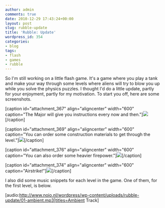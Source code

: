 ```yaml
---
author: admin
comments: true
date: 2010-12-29 17:43:24+00:00
layout: post
slug: rubble-update
title: 'Rubble: Update'
wordpress_id: 354
categories:
- blog
tags:
- flash
- games
- rubble
---
```


So I'm still working on a little flash game. It's a game where you play a tank and make your way through some levels where aliens will try to blow you up while you solve the physics puzzles. I thought I'd do a little update, partly for your enjoyment, partly for my motivation. To start you off, here are some screenshots.

[caption id="attachment_367" align="aligncenter" width="600" caption="The Major will give you instructions every now and then."][![](http://www.noio.nl/wordpress/wp-content/uploads/rubble-update/Screen-shot-2010-12-29-at-6.11.40-PM-600x323.png)](http://www.noio.nl/wordpress/wp-content/uploads/rubble-update/Screen-shot-2010-12-29-at-6.11.40-PM.png)[/caption]

[caption id="attachment_369" align="aligncenter" width="600" caption="You can order some construction materials to get through the level."][![](http://www.noio.nl/wordpress/wp-content/uploads/rubble-update/Screen-shot-2010-12-29-at-6.14.58-PM-600x323.png)](http://www.noio.nl/wordpress/wp-content/uploads/rubble-update/Screen-shot-2010-12-29-at-6.14.58-PM.png)[/caption]

[caption id="attachment_376" align="aligncenter" width="600" caption="You can also order some heavier firepower."][![](http://www.noio.nl/wordpress/wp-content/uploads/rubble-update/Screen-shot-2010-12-29-at-6.16.33-PM-600x323.png)](http://www.noio.nl/wordpress/wp-content/uploads/rubble-update/Screen-shot-2010-12-29-at-6.16.33-PM.png)[/caption]

[caption id="attachment_374" align="aligncenter" width="600" caption="Airstrike!"][![](http://www.noio.nl/wordpress/wp-content/uploads/rubble-update/Screen-shot-2010-12-29-at-6.16.19-PM-600x323.png)](http://www.noio.nl/wordpress/wp-content/uploads/rubble-update/Screen-shot-2010-12-29-at-6.16.19-PM.png)[/caption]


I also did some music snippets for each level in the game. One of them, for the first level, is below.

[audio:http://www.noio.nl/wordpress/wp-content/uploads/rubble-update/01-ambient.mp3|titles=Ambient Track]
